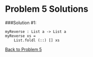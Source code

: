 # Problem 5 Solutions


###Solution #1:

```
myReverse : List a -> List a
myReverse xs =
    List.foldl (::) [] xs
```

[Back to Problem 5](../p/p05.md)
